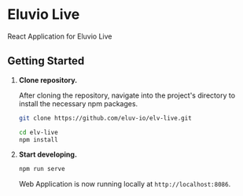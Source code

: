# Eluvio Live

React Application for Eluvio Live

## Getting Started

1.  **Clone repository.**

    After cloning the repository, navigate into the project's directory to install the necessary npm packages.

    ```sh
    git clone https://github.com/eluv-io/elv-live.git
    
    cd elv-live
    npm install 
    ```

2.  **Start developing.**

    ```sh
    npm run serve
    ```

    Web Application is now running locally at `http://localhost:8086`.
